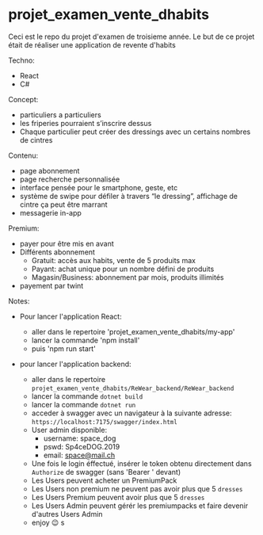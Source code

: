 # projet_examen_vente_dhabits
Ceci est le repo du projet d'examen de troisieme année.
Le but de ce projet était de réaliser une application de revente d'habits

Techno:

- React
- C#

Concept:

- particuliers a particuliers
- les friperies pourraient s’inscrire dessus
- Chaque particulier peut créer des dressings avec un certains nombres de cintres

Contenu:

- page abonnement
- page recherche personnalisée
- interface pensée pour le smartphone, geste, etc
- système de swipe pour défiler à travers “le dressing”, affichage de cintre ça peut être marrant
- messagerie in-app

Premium:

- payer pour être mis en avant
- Différents abonnement
    - Gratuit: accès aux habits, vente de 5 produits max
    - Payant: achat unique pour un nombre défini de produits
    - Magasin/Business: abonnement par mois, produits illimités
- payement par twint

Notes:
- Pour lancer l'application React:
  - aller dans le repertoire 'projet_examen_vente_dhabits/my-app'
  - lancer la commande 'npm install'
  - puis 'npm run start'

- pour lancer l'application backend:
    - aller dans le repertoire `projet_examen_vente_dhabits/ReWear_backend/ReWear_backend`
    - lancer la commande `dotnet build`
    - lancer la commande `dotnet run`
    - acceder à swagger avec un navigateur à la suivante adresse: `https://localhost:7175/swagger/index.html`
    - User admin disponible:
        - username: space_dog
        - pswd: Sp4ceDOG.2019
        - email: space@mail.ch
    - Une fois le login éffectué, insérer le token obtenu directement dans `Authorize` de swagger (sans 'Bearer ' devant)
    - Les Users peuvent acheter un PremiumPack
    - Les Users non premium ne peuvent pas avoir plus que 5 `dresses`
    - Les Users Premium peuvent avoir plus que 5 `dresses`
    - Les Users Admin peuvent gérér les premiumpacks et faire devenir d'autres Users Admin
    - enjoy 😉
s
